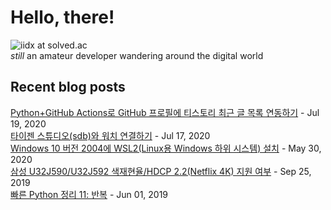 # Hello, there!
![iidx at solved.ac](https://github-readme-solvedac.hyp3rflow.vercel.app/api/?handle=iidx)<br>
<em>still</em> an amateur developer wandering around the digital world<br>
## Recent blog posts
[Python+GitHub Actions로 GitHub 프로필에 티스토리 최근 글 목록 연동하기](https://blog.stdio.dev/59) - Jul 19, 2020<br>
[타이젠 스튜디오(sdb)와 워치 연결하기](https://blog.stdio.dev/58) - Jul 17, 2020<br>
[Windows 10 버전 2004에 WSL2(Linux용 Windows 하위 시스템) 설치](https://blog.stdio.dev/56) - May 30, 2020<br>
[삼성 U32J590/U32J592 색재현율/HDCP 2.2(Netflix 4K) 지원 여부](https://blog.stdio.dev/55) - Sep 25, 2019<br>
[빠른 Python 정리 11: 반복](https://blog.stdio.dev/54) - Jun 01, 2019<br>
